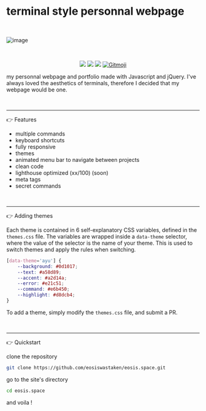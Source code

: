 # terminal style personnal webpage

<br>

![image](https://github.com/eosiswastaken/eosis.space/assets/44241040/9804c26e-b83f-4af0-b8ab-1b7bb48a1efb.png)

<br>

<p align="center">
  <img src="https://img.shields.io/badge/JavaScript-323330?style=for-the-badge&logo=javascript&logoColor=F7DF1E" />
  <img src="https://img.shields.io/badge/jQuery-0769AD?style=for-the-badge&logo=jquery&logoColor=white" />
  <img src="https://vercelbadge.vercel.app/api/eosiswastaken/eosis.space?style=for-the-badge" />
  <a href="https://gitmoji.dev">
  <img
    src="https://img.shields.io/badge/gitmoji-%20😜%20😍-FFDD67.svg?style=for-the-badge"
    alt="Gitmoji"
  />
</a>
</p>

my personnal webpage and portfolio made with Javascript and jQuery. I've always loved the aesthetics of terminals, therefore I decided that my webpage would be one.

<br>

---

👉 Features
- multiple commands
- keyboard shortcuts
- fully responsive
- themes
- animated menu bar to navigate between projects
- clean code
- lighthouse optimized (xx/100) (soon)
- meta tags
- secret commands

<br>

---


👉 Adding themes

Each theme is contained in 6 self-explanatory CSS variables, defined in the `themes.css` file. The variables are wrapped inside a `data-theme` selector, where the value of the selector is the name of your theme. This is used to switch themes and apply the rules when switching.


```css
[data-theme='ayu'] {
    --background: #0d1017;
    --text: #a58d89;
    --accent: #a2d14a;
    --error: #e21c51;
    --command: #e6b450;
    --highlight: #d8dcb4;
}
```

To add a theme, simply modify the `themes.css` file, and submit a PR.


<br>

---

👉 Quickstart

clone the repository

```bash
git clone https://github.com/eosiswastaken/eosis.space.git
```

go to the site's directory

```bash
cd eosis.space
```

and voila !



